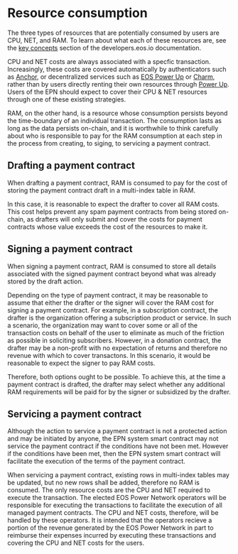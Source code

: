 # Resource consumption
The three types of resources that are potentially consumed by users are CPU, NET, and RAM. To learn about what each of these resources are, see the [key concepts](https://developers.eos.io/manuals/eosio.contracts/latest/key-concepts/index) section of the developers.eos.io documentation.

CPU and NET costs are always associated with a specfic transaction. Increasingly, these costs are covered automatically by authenticators such as [Anchor](https://greymass.com/en/anchor), or decentralized services such as [EOS Power Up](https://eospowerup.io/free) or [Charm](https://charm.chintai.io/), rather than by users directly renting their own resources through [Power Up](https://eosauthority.com/power?network=eos). Users of the EPN should expect to cover their CPU & NET resources through one of these existing strategies.

RAM, on the other hand, is a resource whose consumption persists beyond the time-boundary of an individual transaction. The consumption lasts as long as the data persists on-chain, and it is worthwhile to think carefully about who is responsible to pay for the RAM consumption at each step in the process from creating, to siging, to servicing a payment contract.

## Drafting a payment contract
When drafting a payment contract, RAM is consumed to pay for the cost of storing the payment contract draft in a multi-index table in RAM.

In this case, it is reasonable to expect the drafter to cover all RAM costs. This cost helps prevent any spam payment contracts from being stored on-chain, as drafters will only submit and cover the costs for payment contracts whose value exceeds the cost of the resources to make it.

## Signing a payment contract
When signing a payment contract, RAM is consumed to store all details associated with the signed payment contract beyond what was already stored by the draft action.

Depending on the type of payment contract, it may be reasonable to assume that either the drafter or the signer will cover the RAM cost for signing a payment contract. For example, in a subscription contract, the drafter is the organization offering a subscription product or service. In such a scenario, the organization may want to cover some or all of the transaction costs on behalf of the user to eliminate as much of the friction as possible in soliciting subscribers. However, in a donation contract, the drafter may be a non-profit with no expectation of returns and therefore no revenue with which to cover transactons. In this scenario, it would be reasonable to expect the signer to pay RAM costs.

Therefore, both options ought to be possible. To achieve this, at the time a payment contract is drafted, the drafter may select whether any additional RAM requirements will be paid for by the signer or subsidized by the drafter.

## Servicing a payment contract
Although the action to service a payment contract is not a protected action and may be initiated by anyone, the EPN system smart contract may not service the payment contract if the conditions have not been met. However if the conditions have been met, then the EPN system smart contract will facilitate the execution of the terms of the payment contract. 

When servicing a payment contract, existing rows in multi-index tables may be updated, but no new rows shall be added, therefore no RAM is consumed. The only resource costs are the CPU and NET required to execute the transaction. The elected EOS Power Network operators will be responsible for executing the transactions to facilitate the execution of all managed payment contracts. The CPU and NET costs, therefore, will be handled by these operators. It is intended that the operators recieve a portion of the revenue generated by the EOS Power Network in part to reimburse their expenses incurred by executing these transactions and covering the CPU and NET costs for the users.
